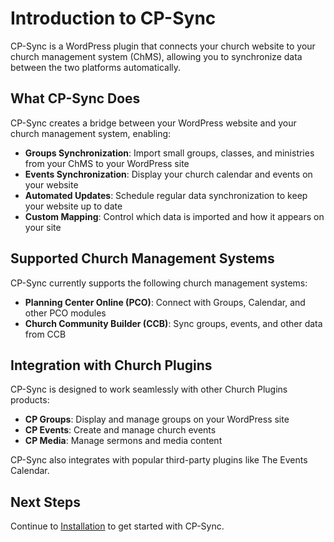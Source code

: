 # Introduction to CP-Sync

CP-Sync is a WordPress plugin that connects your church website to your church management system (ChMS), allowing you to synchronize data between the two platforms automatically.

## What CP-Sync Does

CP-Sync creates a bridge between your WordPress website and your church management system, enabling:

- **Groups Synchronization**: Import small groups, classes, and ministries from your ChMS to your WordPress site
- **Events Synchronization**: Display your church calendar and events on your website
- **Automated Updates**: Schedule regular data synchronization to keep your website up to date
- **Custom Mapping**: Control which data is imported and how it appears on your site

## Supported Church Management Systems

CP-Sync currently supports the following church management systems:

- **Planning Center Online (PCO)**: Connect with Groups, Calendar, and other PCO modules
- **Church Community Builder (CCB)**: Sync groups, events, and other data from CCB

## Integration with Church Plugins

CP-Sync is designed to work seamlessly with other Church Plugins products:

- **CP Groups**: Display and manage groups on your WordPress site
- **CP Events**: Create and manage church events
- **CP Media**: Manage sermons and media content

CP-Sync also integrates with popular third-party plugins like The Events Calendar.

## Next Steps

Continue to [Installation](installation.md) to get started with CP-Sync.